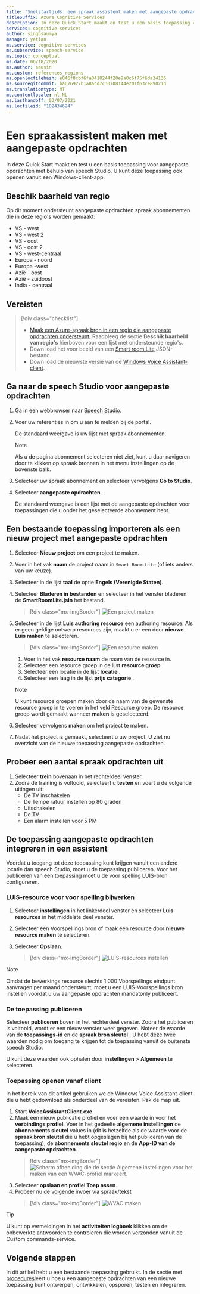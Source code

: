 ```yaml
---
title: 'Snelstartgids: een spraak assistent maken met aangepaste opdrachten'
titleSuffix: Azure Cognitive Services
description: In deze Quick Start maakt en test u een basis toepassing voor aangepaste opdrachten met behulp van speech Studio.
services: cognitive-services
author: singhsaumya
manager: yetian
ms.service: cognitive-services
ms.subservice: speech-service
ms.topic: conceptual
ms.date: 06/18/2020
ms.author: sausin
ms.custom: references_regions
ms.openlocfilehash: e046f8cbf6fa0418244f20e9a0c6f75f6da34136
ms.sourcegitcommit: ba676927b1a8acd7c30708144e201f63ce89021d
ms.translationtype: MT
ms.contentlocale: nl-NL
ms.lasthandoff: 03/07/2021
ms.locfileid: "102434624"
---
```

# <a name="create-a-voice-assistant-using-custom-commands"></a>Een spraakassistent maken met aangepaste opdrachten

In deze Quick Start maakt en test u een basis toepassing voor aangepaste opdrachten met behulp van speech Studio. U kunt deze toepassing ook openen vanuit een Windows-client-app.

## <a name="region-availability"></a>Beschik baarheid van regio
Op dit moment ondersteunt aangepaste opdrachten spraak abonnementen die in deze regio's worden gemaakt:
* VS - west
* VS - west 2
* VS - oost
* VS - oost 2
* VS - west-centraal
* Europa - noord
* Europa -west
* Azië - oost
* Azië - zuidoost
* India - centraal

## <a name="prerequisites"></a>Vereisten

> [!div class="checklist"]
> * <a href="https://ms.portal.azure.com/#create/Microsoft.CognitiveServicesSpeechServices" target="_blank">Maak een Azure-spraak bron in een regio die aangepaste opdrachten ondersteunt.</a> Raadpleeg de sectie **Beschik baarheid van regio's** hierboven voor een lijst met ondersteunde regio's.
> * Down load het voor beeld van een [Smart room Lite](https://aka.ms/speech/cc-quickstart) JSON-bestand.
> * Down load de nieuwste versie van de [Windows Voice Assistant-client](https://aka.ms/speech/va-samples-wvac).

## <a name="go-to-the-speech-studio-for-custom-commands"></a>Ga naar de speech Studio voor aangepaste opdrachten

1. Ga in een webbrowser naar [Speech Studio](https://speech.microsoft.com/).
1. Voer uw referenties in om u aan te melden bij de portal.

   De standaard weergave is uw lijst met spraak abonnementen.
   > [!NOTE]
   > Als u de pagina abonnement selecteren niet ziet, kunt u daar navigeren door te klikken op spraak bronnen in het menu instellingen op de bovenste balk.

1. Selecteer uw spraak abonnement en selecteer vervolgens **Go to Studio**.
1. Selecteer **aangepaste opdrachten**.

   De standaard weergave is een lijst met de aangepaste opdrachten voor toepassingen die u onder het geselecteerde abonnement hebt.

## <a name="import-an-existing-application-as-a-new-custom-commands-project"></a>Een bestaande toepassing importeren als een nieuw project met aangepaste opdrachten

1. Selecteer **Nieuw project** om een project te maken.

1. Voer in het vak **naam** de project naam in `Smart-Room-Lite` (of iets anders van uw keuze).
1. Selecteer in de lijst **taal** de optie **Engels (Verenigde Staten)**.
1. Selecteer **Bladeren in bestanden** en selecteer in het venster bladeren de **SmartRoomLite.jsin** het bestand.

    > [!div class="mx-imgBorder"]
    > ![Een project maken](media/custom-commands/import-project.png)

1.  Selecteer in de lijst **Luis authoring resource** een authoring resource. Als er geen geldige ontwerp resources zijn, maakt u er een door  **nieuwe Luis maken** te selecteren.

    > [!div class="mx-imgBorder"]
    > ![Een resource maken](media/custom-commands/create-new-luis-resource.png)
    
    
    1. Voer in het vak **resource naam** de naam van de resource in.
    1. Selecteer een resource groep in de lijst **resource groep** .
    1. Selecteer een locatie in de lijst **locatie** .
    1. Selecteer een laag in de lijst **prijs categorie** .
    
    
    > [!NOTE]
    > U kunt resource groepen maken door de naam van de gewenste resource groep in te voeren in het veld Resource groep. De resource groep wordt gemaakt wanneer **maken** is geselecteerd.


1. Selecteer vervolgens **maken** om het project te maken.
1. Nadat het project is gemaakt, selecteert u uw project.
U ziet nu overzicht van de nieuwe toepassing aangepaste opdrachten.

## <a name="try-out-some-voice-commands"></a>Probeer een aantal spraak opdrachten uit
1. Selecteer **trein** bovenaan in het rechterdeel venster.
1. Zodra de training is voltooid, selecteert u **testen** en voert u de volgende uitingen uit:
    - De TV inschakelen
    - De Tempe ratuur instellen op 80 graden
    - Uitschakelen
    - De TV
    - Een alarm instellen voor 5 PM

## <a name="integrate-custom-commands-application-in-an-assistant"></a>De toepassing aangepaste opdrachten integreren in een assistent
Voordat u toegang tot deze toepassing kunt krijgen vanuit een andere locatie dan speech Studio, moet u de toepassing publiceren. Voor het publiceren van een toepassing moet u de voor spelling LUIS-bron configureren.  

### <a name="update-prediction-luis-resource"></a>LUIS-resource voor voor spelling bijwerken


1. Selecteer **instellingen** in het linkerdeel venster en selecteer  **Luis resources** in het middelste deel venster.
1. Selecteer een Voorspellings bron of maak een resource door **nieuwe resource maken** te selecteren.
1. Selecteer **Opslaan**.
    
    > [!div class="mx-imgBorder"]
    > ![LUIS-resources instellen](media/custom-commands/set-luis-resources.png)

> [!NOTE]
> Omdat de bewerkings resource slechts 1.000 Voorspellings eindpunt aanvragen per maand ondersteunt, moet u een LUIS-Voorspellings bron instellen voordat u uw aangepaste opdrachten mandatorily publiceert.

### <a name="publish-the-application"></a>De toepassing publiceren

Selecteer  **publiceren** boven in het rechterdeel venster. Zodra het publiceren is voltooid, wordt er een nieuw venster weer gegeven. Noteer de waarde van de **toepassings-id** en de **spraak bron sleutel** . U hebt deze twee waarden nodig om toegang te krijgen tot de toepassing vanuit de buitenste speech Studio.

U kunt deze waarden ook ophalen door **instellingen**  >  **Algemeen** te selecteren.

### <a name="access-application-from-client"></a>Toepassing openen vanaf client

In het bereik van dit artikel gebruiken we de Windows Voice Assistant-client die u hebt gedownload als onderdeel van de vereisten. Pak de map uit.
1. Start **VoiceAssistantClient.exe**.
1. Maak een nieuw publicatie profiel en voer een waarde in voor het **verbindings profiel**. Voer in het gedeelte **algemene instellingen** de **abonnements sleutel** values in (dit is hetzelfde als de waarde voor de **spraak bron sleutel** die u hebt opgeslagen bij het publiceren van de toepassing), de **abonnements sleutel regio** en de **App-ID van de aangepaste opdrachten**.
    > [!div class="mx-imgBorder"]
    > ![Scherm afbeelding die de sectie Algemene instellingen voor het maken van een WVAC-profiel markeert.](media/custom-commands/create-profile.png)
1. Selecteer **opslaan en profiel Toep assen**.
1. Probeer nu de volgende invoer via spraak/tekst
    > [!div class="mx-imgBorder"]
    > ![WVAC maken](media/custom-commands/conversation.png)


> [!TIP]
> U kunt op vermeldingen in het **activiteiten logboek** klikken om de onbewerkte antwoorden te controleren die worden verzonden vanuit de Custom commands-service.

## <a name="next-steps"></a>Volgende stappen

In dit artikel hebt u een bestaande toepassing gebruikt. In de sectie met [procedures](./how-to-develop-custom-commands-application.md)leert u hoe u een aangepaste opdrachten van een nieuwe toepassing kunt ontwerpen, ontwikkelen, opsporen, testen en integreren.